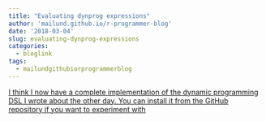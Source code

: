 ```yaml
---
title: "Evaluating dynprog expressions"
author: 'mailund.github.io/r-programmer-blog'
date: '2018-03-04'
slug: evaluating-dynprog-expressions
categories:
  - bloglink
tags:
  - mailundgithubiorprogrammerblog
---
```


[I think I now have a complete implementation of the dynamic programming DSL I wrote about the other day. You can install it from the GitHub repository if you want to experiment with<i class="fas fa-external-link-alt"></i>](https://mailund.github.io/r-programmer-blog/2018/03/04/evaluating-dynprog-expressions/)

